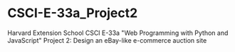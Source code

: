# CSCI-E-33a_Project2
Harvard Extension School CSCI E-33a "Web Programming with Python and JavaScript" Project 2:  Design an eBay-like e-commerce auction site
